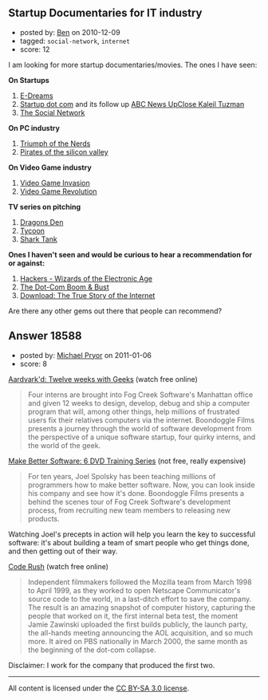 ## Startup Documentaries for IT industry

- posted by: [Ben](https://stackexchange.com/users/-1/5804-ben) on 2010-12-09
- tagged: `social-network`, `internet`
- score: 12

I am looking for more startup documentaries/movies. The ones I have seen:

**On Startups**

 1. [E-Dreams][1]
 2. [Startup dot com][2] and its follow up [ABC News UpClose Kaleil Tuzman][3]
 3. [The Social Network][4]

**On PC industry**

 1. [Triumph of the Nerds][5]
 2. [Pirates of the silicon valley][6]

**On Video Game industry**

 1. [Video Game Invasion][7]
 2. [Video Game Revolution][8]

**TV series on pitching**

 1. [Dragons Den][10]
 2. [Tycoon][11]
 3. [Shark Tank][12]

**Ones I haven't seen and would be curious to hear a recommendation for or against:**

 1. [Hackers - Wizards of the Electronic
    Age][13]
 2. [The Dot-Com Boom &
    Bust][14]
 3. [Download: The True Story
    of the Internet][15]

Are there any other gems out there that people can recommend?  

  [1]: http://www.amazon.com/gp/product/B0001EQIFQ/ref=oss_product
  [2]: http://www.amazon.com/gp/product/B00005N5QV/ref=oss_product
  [3]: http://www.amazon.com/gp/product/B000RG1F4C/ref=oss_product
  [4]: http://www.imdb.com/title/tt1285016/
  [5]: http://www.amazon.com/gp/product/B00006FXQO/ref=oss_product
  [6]: http://www.amazon.com/gp/product/B0009NSCS0/ref=oss_product
  [7]: http://www.amazon.com/VIDEO-GAME-INVASION/dp/B0002T7YYE/ref=pd_cp_d_1
  [8]: http://www.amazon.com/Video-Game-Revolution-Greg-Palmer/dp/B0002ZA1DY/ref=sr_1_2?s=dvd&ie=UTF8&qid=1291865057&sr=1-2
  [9]: http://en.wikipedia.org/wiki/Dragons'_Den
  [10]: http://en.wikipedia.org/wiki/Dragons'_Den
  [11]: http://en.wikipedia.org/wiki/Tycoon_(TV_series)
  [12]: http://en.wikipedia.org/wiki/Shark_Tank_(TV_series)
  [13]: http://www.amazon.com/gp/product/B0009RS0EM/ref=ord_cart_shr?ie=UTF8&m=ATVPDKIKX0DER
  [14]: http://www.amazon.com/gp/product/B001B1B6BO/ref=ord_cart_shr?ie=UTF8&m=ATVPDKIKX0DER
  [15]: http://www.amazon.com/gp/product/B0036JECI8/ref=ord_cart_shr


## Answer 18588

- posted by: [Michael Pryor](https://stackexchange.com/users/-1/130-michael-pryor) on 2011-01-06
- score: 8

<p><a href="http://www.boondogglefilms.com/aardvarkd.php" rel="nofollow">Aardvark'd: Twelve weeks with Geeks</a> (watch free online)</p>

<blockquote>
  <p>Four interns are brought into Fog Creek Software's Manhattan office and given 12 weeks to design, develop, debug and ship a computer program that will, among other things, help millions of frustrated users fix their relatives computers via the internet. Boondoggle Films presents a journey through the world of software development from the perspective of a unique software startup, four quirky interns, and the world of the geek.</p>
</blockquote>

<p><a href="http://training.fogcreek.com/o/index.html" rel="nofollow">Make Better Software: 6 DVD Training Series</a> (not free, really expensive)</p>

<blockquote>
  <p>For ten years, Joel Spolsky has been teaching millions of programmers how to make better software. Now, you can look inside his company and see how it's done. Boondoggle Films presents a behind the scenes tour of Fog Creek Software's development process, from recruiting new team members to releasing new products.</p>
</blockquote>

<p>Watching Joel's precepts in action will help you learn the key to successful software: it's about building a team of smart people who get things done, and then getting out of their way.</p>

<p><a href="http://waxy.org/2009/07/code_rush_in_the_creative_commons/" rel="nofollow">Code Rush</a> (watch free online)</p>

<blockquote>
  <p>Independent filmmakers followed the Mozilla team from March 1998 to April 1999, as they worked to open Netscape Communicator's source code to the world, in a last-ditch effort to save the company. The result is an amazing snapshot of computer history, capturing the people that worked on it, the first internal beta test, the moment Jamie Zawinski uploaded the first builds publicly, the launch party, the all-hands meeting announcing the AOL acquisition, and so much more. It aired on PBS nationally in March 2000, the same month as the beginning of the dot-com collapse.</p>
</blockquote>

<p>Disclaimer: I work for the company that produced the first two.</p>




---

All content is licensed under the [CC BY-SA 3.0 license](https://creativecommons.org/licenses/by-sa/3.0/).
